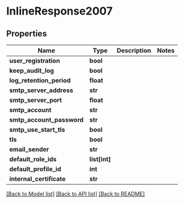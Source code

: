# InlineResponse2007

## Properties
Name | Type | Description | Notes
------------ | ------------- | ------------- | -------------
**user_registration** | **bool** |  | 
**keep_audit_log** | **bool** |  | 
**log_retention_period** | **float** |  | 
**smtp_server_address** | **str** |  | 
**smtp_server_port** | **float** |  | 
**smtp_account** | **str** |  | 
**smtp_account_password** | **str** |  | 
**smtp_use_start_tls** | **bool** |  | 
**tls** | **bool** |  | 
**email_sender** | **str** |  | 
**default_role_ids** | **list[int]** |  | 
**default_profile_id** | **int** |  | 
**internal_certificate** | **str** |  | 

[[Back to Model list]](../README.md#documentation-for-models) [[Back to API list]](../README.md#documentation-for-api-endpoints) [[Back to README]](../README.md)

